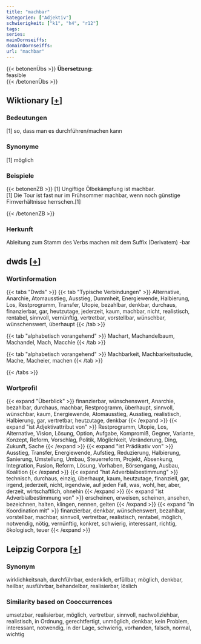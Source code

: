 ```yaml
---
title: "machbar"
kategorien: ["Adjektiv"]
schwierigkeit: ["k1", "h4", "r12"]
tags:
series:
mainDornseiffs:
domainDornseiffs:
url: "machbar"
---
```


{{< betonenÜbs >}}
**Übersetzung:**  
feasible  
{{< /betonenÜbs >}}

## Wiktionary [[+](https://de.wiktionary.org/wiki/machbar)]

### Bedeutungen
[1] so, dass man es durchführen/machen kann  

### Synonyme
[1] möglich  

### Beispiele
{{< betonenZB >}}
[1] Ungiftige Ölbekämpfung ist machbar.  
[1] Die Tour ist fast nur im Frühsommer machbar, wenn noch günstige Firnverhältnisse herrschen.[1]  

{{< /betonenZB >}}
### Herkunft
Ableitung zum Stamm des Verbs machen mit dem Suffix (Derivatem) -bar  



## dwds [[+](https://www.dwds.de/wb/machbar)]

### Wortinformation
{{< tabs "Dwds" >}}
{{< tab "Typische Verbindungen" >}}
Alternative, Anarchie, Atomausstieg, Ausstieg, Dummheit, Energiewende, Halbierung, Los, Restprogramm, Transfer, Utopie, bezahlbar, denkbar, durchaus, finanzierbar, gar, heutzutage, jederzeit, kaum, machbar, nicht, realistisch, rentabel, sinnvoll, vernünftig, vertretbar, vorstellbar, wünschbar, wünschenswert, überhaupt
{{< /tab >}}

{{< tab "alphabetisch vorangehend" >}}
Machart, Machandelbaum, Machandel, Mach, Macchie
{{< /tab >}}

{{< tab "alphabetisch vorangehend" >}}
Machbarkeit, Machbarkeitsstudie, Mache, Macheier, machen
{{< /tab >}}

{{< /tabs >}}

### Wortprofil
{{< expand "Überblick" >}} finanzierbar, wünschenswert, Anarchie, bezahlbar, durchaus, machbar, Restprogramm, überhaupt, sinnvoll, wünschbar, kaum, Energiewende, Atomausstieg, Ausstieg, realistisch, Halbierung, gar, vertretbar, heutzutage, denkbar {{< /expand >}}
{{< expand "ist Adjektivattribut von" >}} Restprogramm, Utopie, Los, Alternative, Vision, Lösung, Option, Aufgabe, Kompromiß, Gegner, Variante, Konzept, Reform, Vorschlag, Politik, Möglichkeit, Veränderung, Ding, Zukunft, Sache {{< /expand >}}
{{< expand "ist Prädikativ von" >}} Ausstieg, Transfer, Energiewende, Aufstieg, Reduzierung, Halbierung, Sanierung, Umstellung, Umbau, Steuerreform, Projekt, Absenkung, Integration, Fusion, Reform, Lösung, Vorhaben, Börsengang, Ausbau, Koalition {{< /expand >}}
{{< expand "hat Adverbialbestimmung" >}} technisch, durchaus, einzig, überhaupt, kaum, heutzutage, finanziell, gar, irgend, jederzeit, nicht, irgendwie, auf jeden Fall, was, wohl, her, aber, derzeit, wirtschaftlich, ohnehin {{< /expand >}}
{{< expand "ist Adverbialbestimmung von" >}} erscheinen, erweisen, scheinen, ansehen, bezeichnen, halten, klingen, nennen, gelten {{< /expand >}}
{{< expand "in Koordination mit" >}} finanzierbar, denkbar, wünschenswert, bezahlbar, vorstellbar, machbar, sinnvoll, vertretbar, realistisch, rentabel, möglich, notwendig, nötig, vernünftig, konkret, schwierig, interessant, richtig, ökologisch, teuer {{< /expand >}}

## Leipzig Corpora [[+](https://corpora.uni-leipzig.de/en/res?word=machbar&corpusId=deu_newscrawl-public_2018)]


### Synonym
wirklichkeitsnah, durchführbar, erdenklich, erfüllbar, möglich, denkbar, heilbar, ausführbar, behandelbar, realisierbar, löslich


### Similarity based on Cooccurrences
umsetzbar, realisierbar, möglich, vertretbar, sinnvoll, nachvollziehbar, realistisch, in Ordnung, gerechtfertigt, unmöglich, denkbar, kein Problem, interessant, notwendig, in der Lage, schwierig, vorhanden, falsch, normal, wichtig

